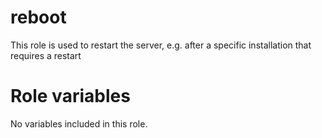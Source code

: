# reboot
This role is used to restart the server, e.g. after a specific installation that requires a restart

# Role variables
No variables included in this role.  
